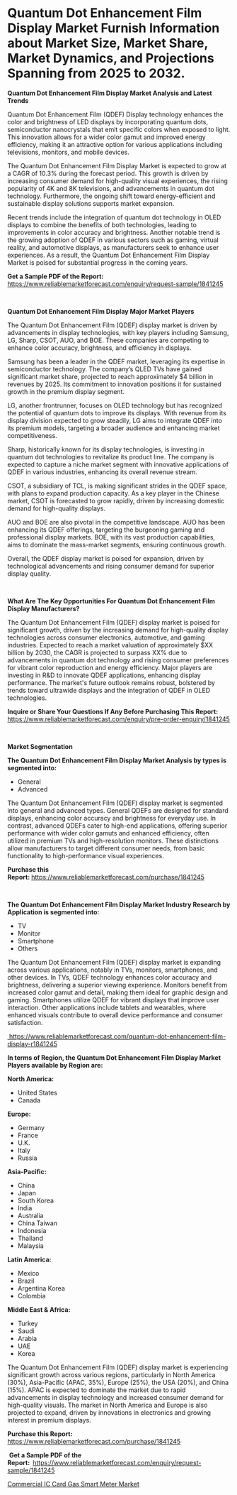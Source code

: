 <p><h1>Quantum Dot Enhancement Film Display Market Furnish Information about Market Size, Market Share, Market Dynamics, and Projections Spanning from 2025 to 2032.</h1></p><p><strong>Quantum Dot Enhancement Film Display Market Analysis and Latest Trends</strong></p>
<p><p>Quantum Dot Enhancement Film (QDEF) Display technology enhances the color and brightness of LED displays by incorporating quantum dots, semiconductor nanocrystals that emit specific colors when exposed to light. This innovation allows for a wider color gamut and improved energy efficiency, making it an attractive option for various applications including televisions, monitors, and mobile devices.</p><p>The Quantum Dot Enhancement Film Display Market is expected to grow at a CAGR of 10.3% during the forecast period. This growth is driven by increasing consumer demand for high-quality visual experiences, the rising popularity of 4K and 8K televisions, and advancements in quantum dot technology. Furthermore, the ongoing shift toward energy-efficient and sustainable display solutions supports market expansion.</p><p>Recent trends include the integration of quantum dot technology in OLED displays to combine the benefits of both technologies, leading to improvements in color accuracy and brightness. Another notable trend is the growing adoption of QDEF in various sectors such as gaming, virtual reality, and automotive displays, as manufacturers seek to enhance user experiences. As a result, the Quantum Dot Enhancement Film Display Market is poised for substantial progress in the coming years.</p></p>
<p><strong>Get a Sample PDF of the Report:&nbsp;</strong> <a href="https://www.reliablemarketforecast.com/enquiry/request-sample/1841245?utm_campaign=3538&utm_medium=2&utm_source=Github&utm_content=ia&utm_term=12042025&utm_id=quantum-dot-enhancement-film-display">https://www.reliablemarketforecast.com/enquiry/request-sample/1841245</a></p>
<p>&nbsp;</p>
<p><strong>Quantum Dot Enhancement Film Display Major Market Players</strong></p>
<p><p>The Quantum Dot Enhancement Film (QDEF) display market is driven by advancements in display technologies, with key players including Samsung, LG, Sharp, CSOT, AUO, and BOE. These companies are competing to enhance color accuracy, brightness, and efficiency in displays.</p><p>Samsung has been a leader in the QDEF market, leveraging its expertise in semiconductor technology. The company’s QLED TVs have gained significant market share, projected to reach approximately $4 billion in revenues by 2025. Its commitment to innovation positions it for sustained growth in the premium display segment.</p><p>LG, another frontrunner, focuses on OLED technology but has recognized the potential of quantum dots to improve its displays. With revenue from its display division expected to grow steadily, LG aims to integrate QDEF into its premium models, targeting a broader audience and enhancing market competitiveness.</p><p>Sharp, historically known for its display technologies, is investing in quantum dot technologies to revitalize its product line. The company is expected to capture a niche market segment with innovative applications of QDEF in various industries, enhancing its overall revenue stream.</p><p>CSOT, a subsidiary of TCL, is making significant strides in the QDEF space, with plans to expand production capacity. As a key player in the Chinese market, CSOT is forecasted to grow rapidly, driven by increasing domestic demand for high-quality displays.</p><p>AUO and BOE are also pivotal in the competitive landscape. AUO has been enhancing its QDEF offerings, targeting the burgeoning gaming and professional display markets. BOE, with its vast production capabilities, aims to dominate the mass-market segments, ensuring continuous growth.</p><p>Overall, the QDEF display market is poised for expansion, driven by technological advancements and rising consumer demand for superior display quality.</p></p>
<p>&nbsp;</p>
<p><strong>What Are The Key Opportunities For Quantum Dot Enhancement Film Display Manufacturers?</strong></p>
<p><p>The Quantum Dot Enhancement Film (QDEF) display market is poised for significant growth, driven by the increasing demand for high-quality display technologies across consumer electronics, automotive, and gaming industries. Expected to reach a market valuation of approximately $XX billion by 2030, the CAGR is projected to surpass XX% due to advancements in quantum dot technology and rising consumer preferences for vibrant color reproduction and energy efficiency. Major players are investing in R&D to innovate QDEF applications, enhancing display performance. The market's future outlook remains robust, bolstered by trends toward ultrawide displays and the integration of QDEF in OLED technologies.</p></p>
<p><strong>Inquire or Share Your Questions If Any Before Purchasing This Report:</strong> <a href="https://www.reliablemarketforecast.com/enquiry/pre-order-enquiry/1841245?utm_campaign=3538&utm_medium=2&utm_source=Github&utm_content=ia&utm_term=12042025&utm_id=quantum-dot-enhancement-film-display">https://www.reliablemarketforecast.com/enquiry/pre-order-enquiry/1841245</a></p>
<p>&nbsp;</p>
<p><strong>Market Segmentation</strong></p>
<p><strong>The Quantum Dot Enhancement Film Display Market Analysis by types is segmented into:</strong></p>
<p><ul><li>General</li><li>Advanced</li></ul></p>
<p><p>The Quantum Dot Enhancement Film (QDEF) display market is segmented into general and advanced types. General QDEFs are designed for standard displays, enhancing color accuracy and brightness for everyday use. In contrast, advanced QDEFs cater to high-end applications, offering superior performance with wider color gamuts and enhanced efficiency, often utilized in premium TVs and high-resolution monitors. These distinctions allow manufacturers to target different consumer needs, from basic functionality to high-performance visual experiences.</p></p>
<p><strong>Purchase this Report:&nbsp;</strong><a href="https://www.reliablemarketforecast.com/purchase/1841245?utm_campaign=3538&utm_medium=2&utm_source=Github&utm_content=ia&utm_term=12042025&utm_id=quantum-dot-enhancement-film-display">https://www.reliablemarketforecast.com/purchase/1841245</a></p>
<p>&nbsp;</p>
<p><strong>The Quantum Dot Enhancement Film Display Market Industry Research by Application is segmented into:</strong></p>
<p><ul><li>TV</li><li>Monitor</li><li>Smartphone</li><li>Others</li></ul></p>
<p><p>The Quantum Dot Enhancement Film (QDEF) display market is expanding across various applications, notably in TVs, monitors, smartphones, and other devices. In TVs, QDEF technology enhances color accuracy and brightness, delivering a superior viewing experience. Monitors benefit from increased color gamut and detail, making them ideal for graphic design and gaming. Smartphones utilize QDEF for vibrant displays that improve user interaction. Other applications include tablets and wearables, where enhanced visuals contribute to overall device performance and consumer satisfaction.</p></p>
<p><a href="https://www.reliablemarketforecast.com/quantum-dot-enhancement-film-display-r1841245?utm_campaign=3538&utm_medium=2&utm_source=Github&utm_content=ia&utm_term=12042025&utm_id=quantum-dot-enhancement-film-display">&nbsp;https://www.reliablemarketforecast.com/quantum-dot-enhancement-film-display-r1841245</a></p>
<p><strong>In terms of Region, the Quantum Dot Enhancement Film Display Market Players available by Region are:</strong></p>
<p>
    <p> <strong> North America: </strong>
        <ul>
            <li>United States</li>
            <li>Canada</li>
        </ul>
        </p> 
    <p> <strong> Europe: </strong>
        <ul>
            <li>Germany</li>
            <li>France</li>
            <li>U.K.</li>
            <li>Italy</li>
            <li>Russia</li>
        </ul>
        </p> 
    <p> <strong> Asia-Pacific: </strong>
        <ul>
            <li>China</li>
            <li>Japan</li>
            <li>South Korea</li>
            <li>India</li>
            <li>Australia</li>
            <li>China Taiwan</li>
            <li>Indonesia</li>
            <li>Thailand</li>
            <li>Malaysia</li>
        </ul>
        </p> 
    <p> <strong> Latin America: </strong>
        <ul>
            <li>Mexico</li>
            <li>Brazil</li>
            <li>Argentina Korea</li>
            <li>Colombia</li>
        </ul>
        </p> 
    <p> <strong> Middle East & Africa: </strong>
        <ul>
            <li>Turkey</li>
            <li>Saudi</li>
            <li>Arabia</li>
            <li>UAE</li>
            <li>Korea</li>
        </ul>
    </p>
    </p>
<p><p>The Quantum Dot Enhancement Film (QDEF) display market is experiencing significant growth across various regions, particularly in North America (30%), Asia-Pacific (APAC, 35%), Europe (25%), the USA (20%), and China (15%). APAC is expected to dominate the market due to rapid advancements in display technology and increased consumer demand for high-quality visuals. The market in North America and Europe is also projected to expand, driven by innovations in electronics and growing interest in premium displays.</p></p>
<p><strong>Purchase this Report: </strong><a href="https://www.reliablemarketforecast.com/purchase/1841245?utm_campaign=3538&utm_medium=2&utm_source=Github&utm_content=ia&utm_term=12042025&utm_id=quantum-dot-enhancement-film-display">https://www.reliablemarketforecast.com/purchase/1841245</a></p>
<p>&nbsp;<strong>Get a Sample PDF of the Report:&nbsp;&nbsp;</strong><a href="https://www.reliablemarketforecast.com/enquiry/request-sample/1841245?utm_campaign=3538&utm_medium=2&utm_source=Github&utm_content=ia&utm_term=12042025&utm_id=quantum-dot-enhancement-film-display">https://www.reliablemarketforecast.com/enquiry/request-sample/1841245</a></p>
<p><strong></strong></p>
<p><p><a href="https://github.com/sulvantomppa/Market-Research-Report-List-1/blob/main/commercial-ic-card-gas-smart-meter-market.md?utm_campaign=3538&utm_medium=2&utm_source=Github&utm_content=ia&utm_term=12042025&utm_id=quantum-dot-enhancement-film-display">Commercial IC Card Gas Smart Meter Market</a></p></p>